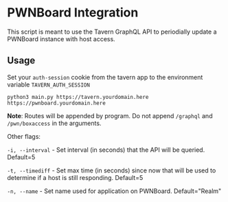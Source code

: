 # PWNBoard Integration

This script is meant to use the Tavern GraphQL API to periodially update a PWNBoard instance with host access.

## Usage

Set your `auth-session` cookie from the tavern app to the environment variable `TAVERN_AUTH_SESSION`

`python3 main.py https://tavern.yourdomain.here https://pwnboard.yourdomain.here`

**Note**: Routes will be appended by program. Do not append `/graphql` and `/pwn/boxaccess` in the arguments.

Other flags:

`-i, --interval` - Set interval (in seconds) that the API will be queried. Default=5

`-t, --timediff` - Set max time (in seconds) since now that will be used to determine if a host is still responding. Default=5

`-n, --name` - Set name used for application on PWNBoard. Default="Realm"